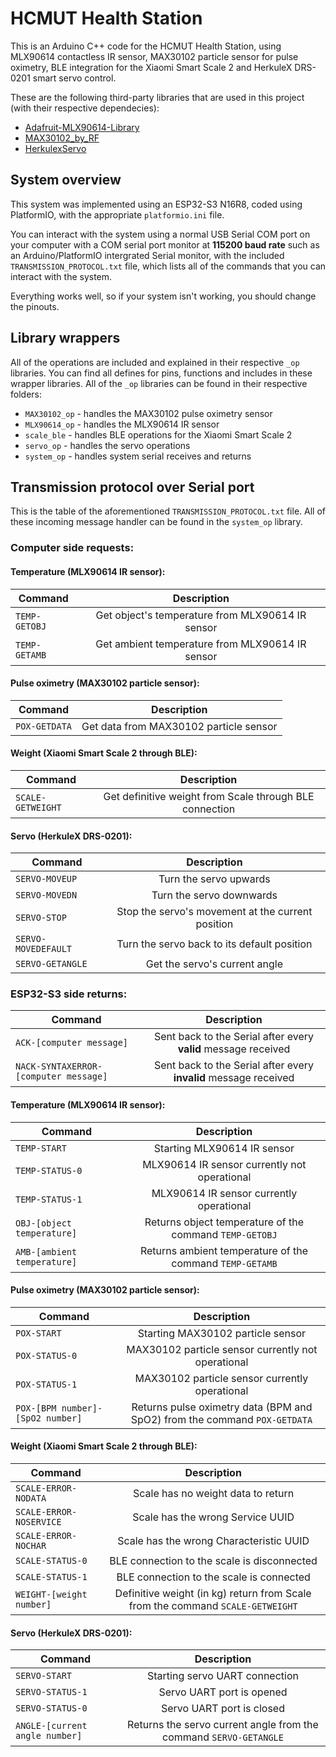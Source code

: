 # HCMUT Health Station
This is an Arduino C++ code for the HCMUT Health Station, using MLX90614 contactless IR sensor, MAX30102 particle sensor for pulse oximetry, BLE integration for the Xiaomi Smart Scale 2 and HerkuleX DRS-0201 smart servo control.

These are the following third-party libraries that are used in this project (with their respective dependecies):
* [Adafruit-MLX90614-Library](https://github.com/adafruit/Adafruit-MLX90614-Library)
* [MAX30102_by_RF](https://github.com/aromring/MAX30102_by_RF)
* [HerkulexServo](https://github.com/cesarvandevelde/HerkulexServo)

## System overview
This system was implemented using an ESP32-S3 N16R8, coded using PlatformIO, with the appropriate `platformio.ini` file.

You can interact with the system using a normal USB Serial COM port on your computer with a COM serial port monitor at **115200 baud rate** such as an Arduino/PlatformIO intergrated Serial monitor, with the included `TRANSMISSION_PROTOCOL.txt` file, which lists all of the commands that you can interact with the system.

Everything works well, so if your system isn't working, you should change the pinouts.

## Library wrappers
All of the operations are included and explained in their respective `_op` libraries. You can find all defines for pins, functions and includes in these wrapper libraries. All of the `_op` libraries can be found in their respective folders:
* `MAX30102_op` - handles the MAX30102 pulse oximetry sensor
* `MLX90614_op` - handles the MLX90614 IR sensor
* `scale_ble` - handles BLE operations for the Xiaomi Smart Scale 2
* `servo_op` - handles the servo operations
* `system_op` - handles system serial receives and returns

## Transmission protocol over Serial port
This is the table of the aforementioned `TRANSMISSION_PROTOCOL.txt` file. All of these incoming message handler can be found in the `system_op` library.

### Computer side requests:

#### Temperature (MLX90614 IR sensor):
|Command          | Description                                        |
| --------------- |:--------------------------------------------------:|
| `TEMP-GETOBJ`   | Get object's temperature from MLX90614 IR sensor   |
| `TEMP-GETAMB`   | Get ambient temperature from MLX90614 IR sensor    |

#### Pulse oximetry (MAX30102 particle sensor):
|Command          | Description                                |
| --------------- |:------------------------------------------:|
| `POX-GETDATA`   | Get data from MAX30102 particle sensor     |

#### Weight (Xiaomi Smart Scale 2 through BLE):
|Command                  | Description                                                 |
| ----------------------- |:-----------------------------------------------------------:|
| `SCALE-GETWEIGHT`       | Get definitive weight from Scale through BLE connection     |

#### Servo (HerkuleX DRS-0201):
|Command              | Description                                           |
| ------------------- |:-----------------------------------------------------:|
| `SERVO-MOVEUP`      | Turn the servo upwards                                |
| `SERVO-MOVEDN `     | Turn the servo downwards                              |
| `SERVO-STOP`        | Stop the servo's movement at the current position     |
| `SERVO-MOVEDEFAULT` | Turn the servo back to its default position           |
| `SERVO-GETANGLE`    | Get the servo's current angle                         |

### ESP32-S3 side returns:
|Command                                  | Description                                                         |
| --------------------------------------- |:-----------------------------------------------------------------:  |
| `ACK-[computer message]`                | Sent back to the Serial after every **valid** message received      |
| `NACK-SYNTAXERROR-[computer message]`   | Sent back to the Serial after every **invalid** message received    |
#### Temperature (MLX90614 IR sensor):
|Command                      | Description                                               |
| --------------------------- |:---------------------------------------------------------:|
| `TEMP-START`                | Starting MLX90614 IR sensor                               |
| `TEMP-STATUS-0`             | MLX90614 IR sensor currently not operational              |
| `TEMP-STATUS-1`             | MLX90614 IR sensor currently operational                  |
| `OBJ-[object temperature]`  | Returns object temperature of the command `TEMP-GETOBJ`   |
| `AMB-[ambient temperature]` | Returns ambient temperature of the command `TEMP-GETAMB`  |

#### Pulse oximetry (MAX30102 particle sensor):
|Command                            | Description                                                                  |
| --------------------------------- |:----------------------------------------------------------------------------:|
| `POX-START`                       | Starting MAX30102 particle sensor                                            |
| `POX-STATUS-0`                    | MAX30102 particle sensor currently not operational                           |
| `POX-STATUS-1`                    | MAX30102 particle sensor currently operational                               |
| `POX-[BPM number]-[SpO2 number]`  | Returns pulse oximetry data (BPM and SpO2) from the command `POX-GETDATA`    |

#### Weight (Xiaomi Smart Scale 2 through BLE):
|Command                    | Description                                                                       |
| --------------------------|:---------------------------------------------------------------------------------:|
| `SCALE-ERROR-NODATA`      | Scale has no weight data to return                                                |
| `SCALE-ERROR-NOSERVICE`   | Scale has the wrong Service UUID                                                  |
| `SCALE-ERROR-NOCHAR`      | Scale has the wrong Characteristic UUID                                           |
| `SCALE-STATUS-0`          | BLE connection to the scale is disconnected                                       |
| `SCALE-STATUS-1`          | BLE connection to the scale is connected                                          |
| `WEIGHT-[weight number]`  | Definitive weight (in kg) return from Scale from the command `SCALE-GETWEIGHT`    |

#### Servo (HerkuleX DRS-0201):
|Command                        | Description                                                       |
| ----------------------------- |:-----------------------------------------------------------------:|
| `SERVO-START`                 | Starting servo UART connection                                    |
| `SERVO-STATUS-1 `             | Servo UART port is opened                                         |
| `SERVO-STATUS-0`              | Servo UART port is closed                                         |
| `ANGLE-[current angle number]`| Returns the servo current angle from the command `SERVO-GETANGLE` |
